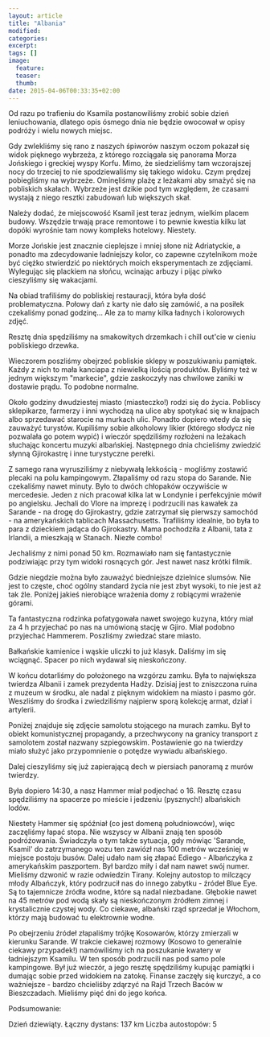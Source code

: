 ```yaml
---
layout: article
title: "Albania"
modified:
categories: 
excerpt:
tags: []
image:
  feature:
  teaser:
  thumb:
date: 2015-04-06T00:33:35+02:00
---
```


Od razu po trafieniu do Ksamila postanowiliśmy zrobić sobie dzień leniuchowania, dlatego opis ósmego dnia nie będzie owocował w opisy podróży i wielu nowych miejsc.

Gdy zwlekliśmy się rano z naszych śpiworów naszym oczom pokazał się widok pięknego wybrzeża, z którego rozciągała się panorama Morza Jońskiego i greckiej wyspy Korfu. Mimo, że siedzieliśmy tam wczorajszej nocy do trzeciej to nie spodziewaliśmy się takiego widoku. Czym prędzej pobiegliśmy na wybrzeże. Ominęliśmy plażę z leżakami aby smażyć się na pobliskich skałach. Wybrzeże jest dzikie pod tym względem, że czasami wystają z niego resztki zabudowań lub większych skał.




Należy dodać, że miejscowość Ksamil jest teraz jednym, wielkim placem budowy. Wszędzie trwają prace remontowe i to pewnie kwestia kilku lat dopóki wyrośnie tam nowy kompleks hotelowy. Niestety.

Morze Jońskie jest znacznie cieplejsze i mniej słone niż Adriatyckie, a ponadto ma zdecydowanie ładniejszy kolor, co zapewne czytelnikom może być ciężko stwierdzić po niektórych moich eksperymentach ze zdjęciami. Wylegując się plackiem na słońcu, wcinając arbuzy i pijąc piwko cieszyliśmy się wakacjami.

Na obiad trafiliśmy do pobliskiej restauracji, która była dość problematyczna. Połowy dań z karty nie dało się zamówić, a na posiłek czekaliśmy ponad godzinę... Ale za to mamy kilka ładnych i kolorowych zdjęć.




Resztę dnia spędziliśmy na smakowitych drzemkach i chill out'cie w cieniu pobliskiego drzewka.




Wieczorem poszliśmy obejrzeć pobliskie sklepy w poszukiwaniu pamiątek. Każdy z nich to mała kanciapa z niewielką ilością produktów. Byliśmy też w jednym większym "markecie", gdzie zaskoczyły nas chwilowe zaniki w dostawie prądu. To podobne normalne.

Około godziny dwudziestej miasto (miasteczko!) rodzi się do życia. Pobliscy sklepikarze, farmerzy i inni wychodzą na ulice aby spotykać się w knajpach albo sprzedawać starocie na murkach ulic. Ponadto dopiero wtedy da się zauważyć turystów. Kupiliśmy sobie alkoholowy likier (którego słodycz nie pozwalała go potem wypić) i wieczór spędziliśmy rozłożeni na leżakach słuchając koncertu muzyki albańskiej. Następnego dnia chcieliśmy zwiedzić słynną Gjirokastrę i inne turystyczne perełki.

Z samego rana wyrusziliśmy z niebywałą lekkością - mogliśmy zostawić plecaki na polu kampingowym. Złapaliśmy od razu stopa do Sarande. Nie czekaliśmy nawet minuty. Było to dwóch chłopaków oczywiście w mercedesie. Jeden z nich pracował kilka lat w Londynie i perfekcyjnie mówił po angielsku. Jechali do Vlore na imprezę i podrzucili nas kawałek za Sarande - na drogę do Gjirokastry, gdzie zatrzymał się pierwszy samochód - na amerykańskich tablicach Massachusetts. Trafiliśmy idealnie, bo była to para z dzieckiem jadąca do Gjirokastry. Mama pochodziła z Albanii, tata z Irlandii, a mieszkają w Stanach. Niezłe combo!

Jechaliśmy z nimi ponad 50 km. Rozmawiało nam się fantastycznie podziwiając przy tym widoki rosnących gór. Jest nawet nasz krótki filmik.



Gdzie niegdzie można było zauważyć biedniejsze dzielnice slumsów. Nie jest to częste, choć ogólny standard życia nie jest zbyt wysoki, to nie jest aż tak źle. Poniżej jakieś nierobiące wrażenia domy z robiącymi wrażenie górami.


Ta fantastyczna rodzinka pofatygowała nawet swojego kuzyna, który miał za 4 h przyjechać po nas na umówioną stację w Gjiro. Miał podobno przyjechać Hammerem. Poszliśmy zwiedzać stare miasto.

Bałkańskie kamienice i wąskie uliczki to już klasyk. Daliśmy im się wciągnąć. Spacer po nich wydawał się nieskończony.





W końcu dotarliśmy do położonego na wzgórzu zamku. Była to największa twierdza Albanii i zamek prezydenta Hadży. Dzisiaj jest to zniszczona ruina z muzeum w środku, ale nadal z pięknym widokiem na miasto i pasmo gór. Weszliśmy do środka i zwiedziliśmy najpierw sporą kolekcję armat, dział i artylerii.



Poniżej znajduje się zdjęcie samolotu stojącego na murach zamku. Był to obiekt komunistycznej propagandy, a przechwycony na granicy transport z samolotem został nazwany szpiegowskim. Postawienie go na twierdzy miało służyć jako przypomnienie o potędze wywiadu albańskiego.


Dalej cieszyliśmy się już zapierającą dech w piersiach panoramą z murów twierdzy.





Była dopiero 14:30, a nasz Hammer miał podjechać o 16. Resztę czasu spędziliśmy na spacerze po mieście i jedzeniu (pysznych!) albańskich lodów.



Niestety Hammer się spóźniał (co jest domeną południowców), więc zaczęliśmy łapać stopa. Nie wszyscy w Albanii znają ten sposób podróżowania. Świadczyła o tym także sytuacja, gdy mówiąc 'Sarande, Ksamil' do zatrzymanego wozu ten zawiózł nas 100 metrów wcześniej w miejsce postoju busów. Dalej udało nam się złapać Ediego - Albańczyka z amerykańskim paszportem. Był bardzo miły i dał nam nawet swój numer. Mieliśmy dzwonić w razie odwiedzin Tirany. Kolejny autostop to milczący młody Albańczyk, który podrzucił nas do innego zabytku - źródeł Blue Eye. Są to tajemnicze źródła wodne, które są nadal niezbadane. Głębokie nawet na 45 metrów pod wodą skały są nieskończonym źródłem zimnej i krystalicznie czystej wody. Co ciekawe, albański rząd sprzedał je Włochom, którzy mają budować tu elektrownie wodne.




Po obejrzeniu źródeł złapaliśmy trójkę Kosowarów, którzy zmierzali w kierunku Sarande. W trakcie ciekawej rozmowy (Kosowo to generalnie ciekawy przypadek!) namówiliśmy ich na poszukanie kwatery w ładniejszym Ksamilu. W ten sposób podrzucili nas pod samo pole kampingowe. Był już wieczór, a jego resztę spędziliśmy kupując pamiątki i dumając sobie przed widokiem na zatokę. Finanse zaczęły się kurczyć, a co ważniejsze - bardzo chcieliśby zdąrzyć na Rajd Trzech Baców w Bieszczadach. Mieliśmy pięć dni do jego końca.




Podsumowanie:

Dzień dziewiąty.
Łączny dystans: 137 km
Liczba autostopów: 5